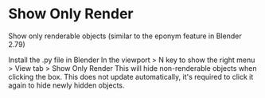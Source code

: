 # Show Only Render
Show only renderable objects (similar to the eponym feature in Blender 2.79)

Install the .py file in Blender
In the viewport > N key to show the right menu > View tab > Show Only Render
This will hide non-renderable objects when clicking the box. This does not update automatically, it's required to click it again to hide newly hidden objects.
